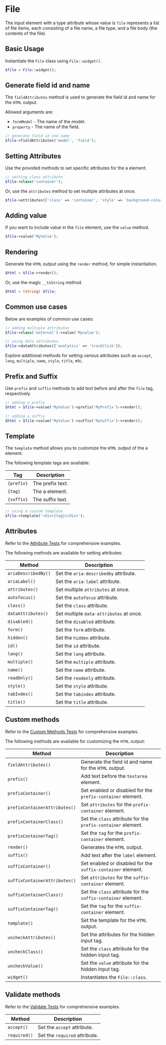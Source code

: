 # File

The input element with a type attribute whose value is `file` represents a list of file items, each consisting of a file
name, a file type, and a file body (the contents of the file).

## Basic Usage

Instantiate the `File` class using `File::widget()`.

```php
$file = File::widget();
```

## Generate field id and name

The `fieldAttributes` method is used to generate the field id and name for the `HTML` output.

Allowed arguments are:

- `formModel` - The name of the model.
- `property` - The name of the field.

```php
// generate field id and name
$file->fieldAttributes('model', 'field');
```

## Setting Attributes

Use the provided methods to set specific attributes for the a element.

```php
// setting class attribute
$file->class('container');
```

Or, use the `attributes` method to set multiple attributes at once.

```php
$file->attributes(['class' => 'container', 'style' => 'background-color: #eee;']);
```

## Adding value

If you want to include value in the `file` element, use the `value` method.

```php
$file->value('MyValue');
```

## Rendering

Generate the `HTML` output using the `render` method, for simple instantiation. 

```php
$html = $file->render();
```

Or, use the magic `__toString` method.

```php
$html = (string) $file;
```

## Common use cases

Below are examples of common use cases:

```php
// adding multiple attributes
$file->class('external')->value('Myvalue');

// using data attributes
$file->dataAttributes(['analytics' => 'trackClick']);
```

Explore additional methods for setting various attributes such as `accept`, `lang`, `multiple`, `name`, `style`,
`title`, etc.

## Prefix and Suffix

Use `prefix` and `suffix` methods to add text before and after the `file` tag, respectively.

```php
// adding a prefix
$html = $file->value('MyValue')->prefix('MyPrefix')->render();

// adding a suffix
$html = $file->value('MyValue')->suffix('MySuffix')->render();
```

## Template

The `template` method allows you to customize the `HTML` output of the a element.

The following template tags are available:

| Tag        | Description      |
| ---------- | ---------------- |
| `{prefix}` | The prefix text. |
| `{tag}`    | The a element.   |
| `{suffix}` | The suffix text. |

```php
// using a custom template
$file->template('<div>{tag}</div>');
```

## Attributes

Refer to the [Attribute Tests](https://github.com/php-forge/html/blob/main/tests/FormControl/Input/File/AttributeTest.php)
for comprehensive examples.

The following methods are available for setting attributes:

| Method             | Description                                                                                     |
| ------------------ | ----------------------------------------------------------------------------------------------- |
| `ariaDescribedBy()`| Set the `aria-describedby` attribute.                                                           |
| `ariaLabel()`      | Set the `aria-label` attribute.                                                                 |
| `attributes()`     | Set multiple `attributes` at once.                                                              |
| `autofocus()`      | Set the `autofocus` attribute.                                                                  |
| `class()`          | Set the `class` attribute.                                                                      |
| `dataAttributes()` | Set multiple `data-attributes` at once.                                                         |
| `disabled()`       | Set the `disabled` attribute.                                                                   |
| `form()`           | Set the `form` attribute.                                                                       |
| `hidden()`         | Set the `hidden` attribute.                                                                     |
| `id()`             | Set the `id` attribute.                                                                         |
| `lang()`           | Set the `lang` attribute.                                                                       |
| `multiple()`       | Set the `multiple` attribute.                                                                   |
| `name()`           | Set the `name` attribute.                                                                       |
| `readOnly()`       | Set the `readonly` attribute.                                                                   |
| `style()`          | Set the `style` attribute.                                                                      |
| `tabIndex()`       | Set the `tabindex` attribute.                                                                   |
| `title()`          | Set the `title` attribute.                                                                      |

## Custom methods

Refer to the [Custom Methods Tests](https://github.com/php-forge/html/blob/main/tests/FormControl/Input/File/CustomMethodTest.php)
for comprehensive examples.

The following methods are available for customizing the `HTML` output:

| Method                       | Description                                                                           |
| ---------------------------- | ------------------------------------------------------------------------------------- |
| `fieldAttributes()`          | Generate the field id and name for the `HTML` output.                                 |
| `prefix()`                   | Add text before the `textarea` element.                                               |
| `prefixContainer()`          | Set enabled or disabled for the `prefix-container` element.                           |
| `prefixContainerAttributes()`| Set `attributes` for the `prefix-container` element.                                  |       
| `prefixContainerClass()`     | Set the `class` attribute for the `prefix-container` element.                         |
| `prefixContainerTag()`       | Set the `tag` for the `prefix-container` element.                                     |
| `render()`                   | Generates the `HTML` output.                                                          |
| `suffix()`                   | Add text after the `label` element.                                                   |
| `suffixContainer()`          | Set enabled or disabled for the `suffix-container` element.                           |
| `suffixContainerAttributes()`| Set `attributes` for the `suffix-container` element.                                  |
| `suffixContainerClass()`     | Set the `class` attribute for the `suffix-container` element.                         |
| `suffixContainerTag()`       | Set the `tag` for the `suffix-container` element.                                     |
| `template()`                 | Set the template for the `HTML` output.                                               |
| `uncheckAttributes()`        | Set the attributes for the hidden input tag.                                          |
| `uncheckClass()`             | Set the `class` attribute for the hidden input tag.                                   |
| `uncheckValue()`             | Set the `value` attribute for the hidden input tag.                                   |
| `widget()`                   | Instantiates the `File::class`.                                                       |

## Validate methods

Refer to the [Validate Tests](https://github.com/php-forge/html/blob/main/tests/FormControl/Input/File/ValidateTest.php)
for comprehensive examples.

| Method      | Description                                                                                            |
| ----------- | ------------------------------------------------------------------------------------------------------ |
| `accept()`  | Set the `accept` attribute.                                                                            |
| `required()`| Set the `required` attribute.                                                                          |
